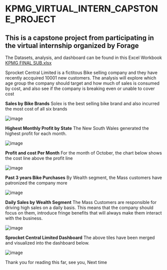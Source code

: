 # KPMG_VIRTUAL_INTERN_CAPSTONE_PROJECT
## This is a capstone project from participating in the virtual internship organized by Forage
The Datasets, analysis, and dashboard can be found in this Excel Workbook [KPMG FINAL SUB.xlsx](https://github.com/Kaotharr/KPMG_VIRTUAL_INTERN_CAPSTONE_PROJECT/files/10860207/KPMG.FINAL.SUB.xlsx)

Sprocket Central Limited is a fictitous Bike selling company and they have recently accquired 10001 new customers. The analysis will explore which age group the company should target and how much of sales is consumed by cost, and also see if the company is breaking even or unable to cover cost 

**Sales by Bike Brands**
 Solex is the best selling bike brand and also incurred the most cost of all six brands
 
![image](https://user-images.githubusercontent.com/105249585/222097974-be7af252-b3a8-4638-ad3a-9e38a231704c.png)



**Highest Monthly Profit by State**
The New South Wales generated the highest profit for each month. 

![image](https://user-images.githubusercontent.com/105249585/222109845-fec67d3e-d5c3-44d6-8cd4-50579fb4ae4f.png)



**Profit and cost Per Month**
For the month of October, the chart below shows the cost line above the profit line

![image](https://user-images.githubusercontent.com/105249585/222109649-14e820bf-7382-4ace-af8a-6b2a48990198.png)


**Past 3 years Bike Purchases**
By Wealth segment, the Mass customers have patronized the company more

![image](https://user-images.githubusercontent.com/105249585/222106828-1536f27e-3701-40f2-ac0c-06fef12b30b2.png)

**Daily Sales by Wealth Segment**
The Mass Customers are responsible for driving high sales on a daily basis. This means that the company should focus on them, introduce fringe benefits that will always make them interact with the business.

![image](https://user-images.githubusercontent.com/105249585/222110524-fc1b8af2-b5be-456a-b62f-08fb7e006e5c.png)


**Sprocket Central Limited Dashboard**
The above tiles have been merged and  visualized into the dashboard below.

![image](https://user-images.githubusercontent.com/105249585/222111508-84477ee4-2d43-47d1-8560-d09f050d2b90.png)


Thank you for reading this far, see you, Next time
